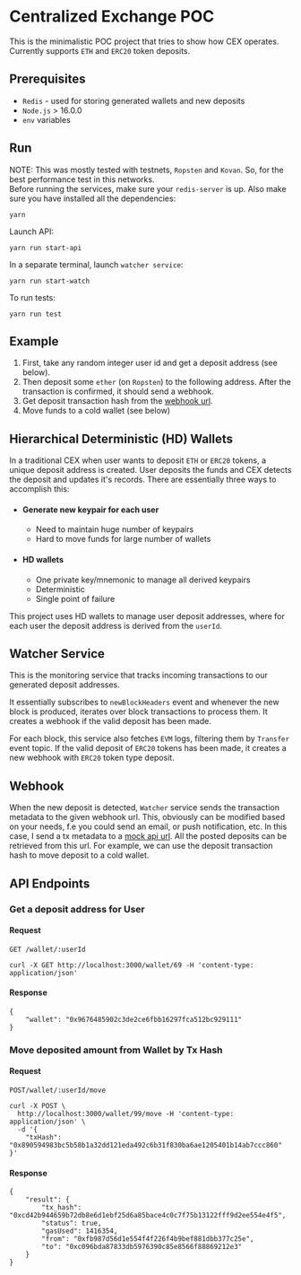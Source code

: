 # Centralized Exchange POC

This is the minimalistic POC project that tries to show how CEX operates. Currently supports `ETH` and `ERC20` token deposits.

## Prerequisites

- `Redis` - used for storing generated wallets and new deposits
- `Node.js` > 16.0.0
- `env` variables

## Run
NOTE: This was mostly tested with testnets, `Ropsten` and `Kovan`. So, for the best performance test in this networks.  
Before running the services, make sure your `redis-server` is up.
Also make sure you have installed all the dependencies:
```
yarn
```
Launch API:
```
yarn run start-api
```
In a separate terminal, launch `watcher service`:
```
yarn run start-watch
```
To run tests:
```
yarn run test
```

## Example
1. First, take any random integer user id and get a deposit address (see below).
2. Then deposit some `ether` (on `Ropsten`) to the following address. After the transaction is confirmed, it should send a webhook. 
3. Get deposit transaction   hash from the [webhook url](https://61439649c5b553001717d029.mockapi.io/deposits).
4. Move funds to a cold wallet (see below)

## Hierarchical Deterministic (HD) Wallets
In a traditional CEX when user wants to deposit `ETH` or `ERC20` tokens, a unique deposit address is created. User deposits the funds and CEX detects the deposit and updates it's records. There are essentially three ways to accomplish this:

- #### Generate new keypair for each user
  - Need to maintain huge number of keypairs
  - Hard to move funds for large number of wallets
- #### HD wallets
  - One private key/mnemonic to manage all derived keypairs
  - Deterministic
  - Single point of failure

This project uses HD wallets to manage user deposit addresses, where for each user the deposit address is derived from the `userId`.

## Watcher Service
This is the monitoring service that tracks incoming transactions to our generated deposit addresses.

It essentially subscribes to `newBlockHeaders` event and whenever the new block is produced, iterates over block transactions to process them. It creates a webhook if the valid deposit has been made.

For each block, this service also fetches `EVM` logs, filtering them by `Transfer` event topic. If the valid deposit of `ERC20` tokens has been made, it creates a new webhook with `ERC20` token type deposit.

## Webhook

When the new deposit is detected, `Watcher` service sends the transaction metadata to the given webhook url. This, obviously can be modified based on your needs, f.e you could send an email, or push notification, etc. In this case, I send a tx metadata to a [mock api url](https://61439649c5b553001717d029.mockapi.io/deposits). All the posted deposits can be retrieved from this url. For example, we can use the deposit transaction hash to move deposit to a cold wallet.

## API Endpoints

### Get a deposit address for User
#### Request
`GET /wallet/:userId`
```
curl -X GET http://localhost:3000/wallet/69 -H 'content-type: application/json' 
```
#### Response
```
{
    "wallet": "0x9676485902c3de2ce6fbb16297fca512bc929111"
}
```
### Move deposited amount from Wallet by Tx Hash
#### Request
`POST/wallet/:userId/move`
```
curl -X POST \
  http://localhost:3000/wallet/99/move -H 'content-type: application/json' \
  -d '{
	"txHash": "0x890594983bc5b58b1a32dd121eda492c6b31f830ba6ae1205401b14ab7ccc860"
}'
```
#### Response
```
{
    "result": {
        "tx_hash": "0xcd42b944659b72db8e6d1ebf25d6a85bace4c0c7f75b13122fff9d2ee554e4f5",
        "status": true,
        "gasUsed": 1416354,
        "from": "0xfb987d56d1e554f4f226f4b9bef881dbb377c25e",
        "to": "0xc096bda87833db5976390c85e8566f88869212e3"
    }
}
```
